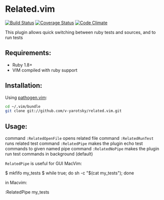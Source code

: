 Related.vim
===========

[![Build Status](https://secure.travis-ci.org/v-yarotsky/related.vim.png)](http://travis-ci.org/v-yarotsky/related.vim)
[![Coverage Status](https://coveralls.io/repos/v-yarotsky/related.vim/badge.png?branch=master)](https://coveralls.io/r/v-yarotsky/related.vim)
[![Code Climate](https://codeclimate.com/github/v-yarotsky/related.vim.png)](https://codeclimate.com/github/v-yarotsky/related.vim)

This plugin allows quick switching between ruby tests and sources, and to run tests

Requirements:
-------------

  * Ruby 1.8+
  * VIM compiled with ruby support

Installation:
-------------

Using [pathogen.vim](https://github.com/tpope/vim-pathogen):

```sh
cd ~/.vim/bundle
git clone git://github.com/v-yarotsky/related.vim.git
```

Usage:
------

command `:RelatedOpenFile` opens related file
command `:RelatedRunTest` runs related test
command `:RelatedPipe` makes the plugin echo test commands to given named pipe
command `:RelatedNoPipe` makes the plugin run test commands in background (default)

`RelatedPipe` is useful for GUI MacVim:

  $ mkfifo my_tests
  $ while true; do sh -c "$(cat my_tests"); done

in Macvim:

  :RelatedPipe my_tests

